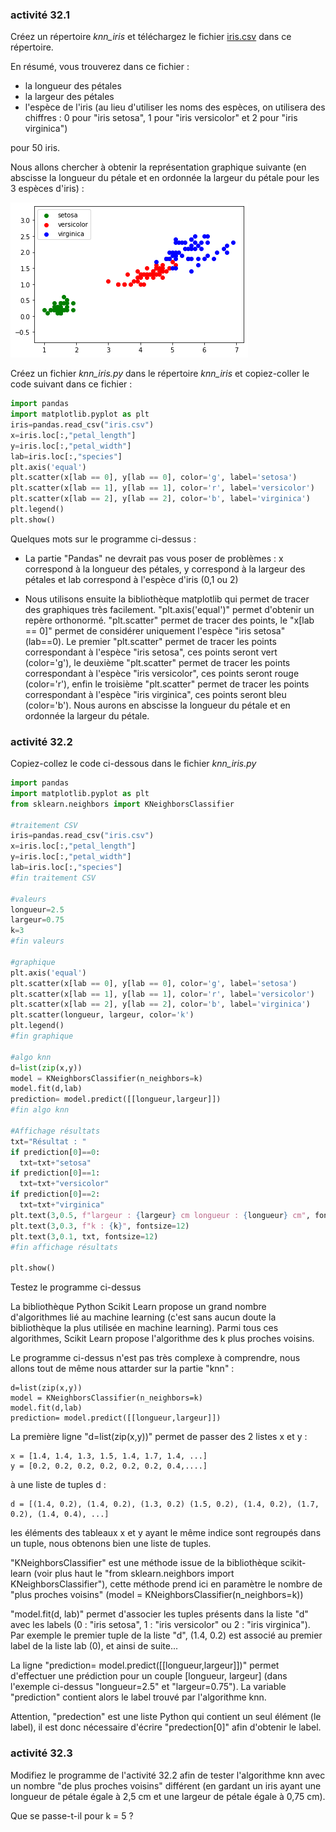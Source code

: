 ### activité 32.1

Créez un répertoire *knn_iris* et téléchargez le fichier [iris.csv](asset/iris.csv) dans ce répertoire.

En résumé, vous trouverez dans ce fichier :

- la longueur des pétales
- la largeur des pétales
- l'espèce de l'iris (au lieu d'utiliser les noms des espèces, on utilisera des chiffres : 0 pour "iris setosa", 1 pour "iris versicolor" et 2 pour "iris virginica")

pour 50 iris.

Nous allons chercher à obtenir la représentation graphique suivante (en abscisse la longueur du pétale et en ordonnée la largeur du pétale pour les 3 espèces d'iris)  :

![](img/c32c_4.png)

Créez un  fichier  *knn_iris.py* dans le répertoire *knn_iris* et copiez-coller le code suivant dans ce fichier :

```python
import pandas
import matplotlib.pyplot as plt
iris=pandas.read_csv("iris.csv")
x=iris.loc[:,"petal_length"]
y=iris.loc[:,"petal_width"]
lab=iris.loc[:,"species"]
plt.axis('equal')
plt.scatter(x[lab == 0], y[lab == 0], color='g', label='setosa')
plt.scatter(x[lab == 1], y[lab == 1], color='r', label='versicolor')
plt.scatter(x[lab == 2], y[lab == 2], color='b', label='virginica')
plt.legend()
plt.show()
```

Quelques mots sur le programme ci-dessus :

- La partie "Pandas" ne devrait pas vous poser de problèmes : x correspond à la longueur des pétales, y correspond à la largeur des pétales et lab correspond à l'espèce d'iris (0,1 ou 2)

- Nous utilisons ensuite la bibliothèque matplotlib qui permet de tracer des graphiques très facilement. "plt.axis('equal')" permet d'obtenir un repère orthonormé. "plt.scatter" permet de tracer des points, le "x[lab == 0]" permet de considérer uniquement l'espèce "iris setosa" (lab==0). Le premier "plt.scatter" permet de tracer les points correspondant à l'espèce "iris setosa", ces points seront vert (color='g'), le deuxième "plt.scatter" permet de tracer les points correspondant à l'espèce "iris versicolor", ces points seront rouge (color='r'), enfin le troisième "plt.scatter" permet de tracer les points correspondant à l'espèce "iris virginica", ces points seront bleu (color='b'). Nous aurons en abscisse la longueur du pétale et en ordonnée la largeur du pétale.

### activité 32.2

Copiez-collez le code ci-dessous dans le fichier *knn_iris.py*

```python
import pandas
import matplotlib.pyplot as plt
from sklearn.neighbors import KNeighborsClassifier

#traitement CSV
iris=pandas.read_csv("iris.csv")
x=iris.loc[:,"petal_length"]
y=iris.loc[:,"petal_width"]
lab=iris.loc[:,"species"]
#fin traitement CSV

#valeurs
longueur=2.5
largeur=0.75
k=3
#fin valeurs

#graphique
plt.axis('equal')
plt.scatter(x[lab == 0], y[lab == 0], color='g', label='setosa')
plt.scatter(x[lab == 1], y[lab == 1], color='r', label='versicolor')
plt.scatter(x[lab == 2], y[lab == 2], color='b', label='virginica')
plt.scatter(longueur, largeur, color='k')
plt.legend()
#fin graphique

#algo knn
d=list(zip(x,y))
model = KNeighborsClassifier(n_neighbors=k)
model.fit(d,lab)
prediction= model.predict([[longueur,largeur]])
#fin algo knn

#Affichage résultats
txt="Résultat : "
if prediction[0]==0:
  txt=txt+"setosa"
if prediction[0]==1:
  txt=txt+"versicolor"
if prediction[0]==2:
  txt=txt+"virginica"
plt.text(3,0.5, f"largeur : {largeur} cm longueur : {longueur} cm", fontsize=12)
plt.text(3,0.3, f"k : {k}", fontsize=12)
plt.text(3,0.1, txt, fontsize=12)
#fin affichage résultats

plt.show()
```

Testez le programme ci-dessus

La bibliothèque Python Scikit Learn propose un grand nombre d'algorithmes lié au machine learning (c'est sans aucun doute la bibliothèque la plus utilisée en machine learning). Parmi tous ces algorithmes, Scikit Learn propose l'algorithme des k plus proches voisins.


Le programme ci-dessus n'est pas très complexe à comprendre, nous allons tout de même nous attarder sur la partie "knn" :

```
d=list(zip(x,y))
model = KNeighborsClassifier(n_neighbors=k)
model.fit(d,lab)
prediction= model.predict([[longueur,largeur]])
```

La première ligne "d=list(zip(x,y))" permet de passer des 2 listes x et y :

```
x = [1.4, 1.4, 1.3, 1.5, 1.4, 1.7, 1.4, ...]
y = [0.2, 0.2, 0.2, 0.2, 0.2, 0.2, 0.4,....]
```

à une liste de tuples d :

```
d = [(1.4, 0.2), (1.4, 0.2), (1.3, 0.2) (1.5, 0.2), (1.4, 0.2), (1.7, 0.2), (1.4, 0.4), ...]
```

les éléments des tableaux x et y ayant le même indice sont regroupés dans un tuple, nous obtenons bien une liste de tuples.

"KNeighborsClassifier" est une méthode issue de la bibliothèque scikit-learn (voir plus haut le "from sklearn.neighbors import KNeighborsClassifier"), cette méthode prend ici en paramètre le nombre de "plus proches voisins" (model = KNeighborsClassifier(n_neighbors=k))

"model.fit(d, lab)" permet d'associer les tuples présents dans la liste "d" avec les labels (0 : "iris setosa", 1 : "iris versicolor" ou 2 : "iris virginica"). Par exemple le premier tuple de la liste "d", (1.4, 0.2) est associé au premier label de la liste lab (0), et ainsi de suite...

La ligne "prediction= model.predict([[longueur,largeur]])" permet d'effectuer une prédiction pour un couple [longueur, largeur] (dans l'exemple ci-dessus "longueur=2.5" et "largeur=0.75"). La variable "prediction" contient alors le label trouvé par l'algorithme knn. 

Attention, "predection" est une liste Python qui contient un seul élément (le label), il est donc nécessaire d'écrire "predection[0]" afin d'obtenir le label.

### activité 32.3

Modifiez le programme de l'activité 32.2 afin de tester l'algorithme knn avec un nombre "de plus proches voisins" différent (en gardant un iris ayant une longueur de pétale égale à 2,5 cm et une largeur de pétale égale à 0,75 cm).

Que se passe-t-il pour k = 5 ?